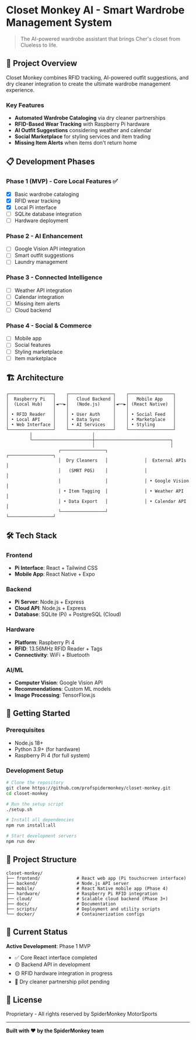 # Closet Monkey AI - Smart Wardrobe Management System

> The AI-powered wardrobe assistant that brings Cher's closet from Clueless to life.

## 🚀 Project Overview

Closet Monkey combines RFID tracking, AI-powered outfit suggestions, and dry cleaner integration to create the ultimate wardrobe management experience.

### Key Features
- **Automated Wardrobe Cataloging** via dry cleaner partnerships
- **RFID-Based Wear Tracking** with Raspberry Pi hardware
- **AI Outfit Suggestions** considering weather and calendar
- **Social Marketplace** for styling services and item trading
- **Missing Item Alerts** when items don't return home

## 📋 Development Phases

### Phase 1 (MVP) - Core Local Features ✅
- [x] Basic wardrobe cataloging
- [x] RFID wear tracking
- [x] Local Pi interface
- [ ] SQLite database integration
- [ ] Hardware deployment

### Phase 2 - AI Enhancement
- [ ] Google Vision API integration
- [ ] Smart outfit suggestions
- [ ] Laundry management

### Phase 3 - Connected Intelligence
- [ ] Weather API integration
- [ ] Calendar integration
- [ ] Missing item alerts
- [ ] Cloud backend

### Phase 4 - Social & Commerce
- [ ] Mobile app
- [ ] Social features
- [ ] Styling marketplace
- [ ] Item marketplace

## 🏗️ Architecture

```
┌─────────────────┐    ┌─────────────────┐    ┌─────────────────┐
│  Raspberry Pi   │    │   Cloud Backend │    │   Mobile App    │
│  (Local Hub)    │◄──►│   (Node.js)     │◄──►│ (React Native)  │
│                 │    │                 │    │                 │
│ • RFID Reader   │    │ • User Auth     │    │ • Social Feed   │
│ • Local API     │    │ • Data Sync     │    │ • Marketplace   │
│ • Web Interface │    │ • AI Services   │    │ • Styling       │
└─────────────────┘    └─────────────────┘    └─────────────────┘
         │                       │
         └───────────────────────┼─────────────────────────────┐
                                 │                             │
                    ┌─────────────────┐              ┌─────────────────┐
                    │  Dry Cleaners   │              │  External APIs  │
                    │   (SMRT POS)    │              │                 │
                    │                 │              │ • Google Vision │
                    │ • Item Tagging  │              │ • Weather API   │
                    │ • Data Export   │              │ • Calendar API  │
                    └─────────────────┘              └─────────────────┘
```

## 🛠️ Tech Stack

### Frontend
- **Pi Interface**: React + Tailwind CSS
- **Mobile App**: React Native + Expo

### Backend
- **Pi Server**: Node.js + Express
- **Cloud API**: Node.js + Express
- **Database**: SQLite (Pi) + PostgreSQL (Cloud)

### Hardware
- **Platform**: Raspberry Pi 4
- **RFID**: 13.56MHz RFID Reader + Tags
- **Connectivity**: WiFi + Bluetooth

### AI/ML
- **Computer Vision**: Google Vision API
- **Recommendations**: Custom ML models
- **Image Processing**: TensorFlow.js

## 🚦 Getting Started

### Prerequisites
- Node.js 18+
- Python 3.9+ (for hardware)
- Raspberry Pi 4 (for full system)

### Development Setup
```bash
# Clone the repository
git clone https://github.com/profspidermonkey/closet-monkey.git
cd closet-monkey

# Run the setup script
./setup.sh

# Install all dependencies
npm run install:all

# Start development servers
npm run dev
```

## 📁 Project Structure

```
closet-monkey/
├── frontend/              # React web app (Pi touchscreen interface)
├── backend/               # Node.js API server
├── mobile/                # React Native mobile app (Phase 4)
├── hardware/              # Raspberry Pi RFID integration
├── cloud/                 # Scalable cloud backend (Phase 3+)
├── docs/                  # Documentation
├── scripts/               # Deployment and utility scripts
└── docker/                # Containerization configs
```

## 🎯 Current Status

**Active Development**: Phase 1 MVP
- ✅ Core React interface completed
- 🟡 Backend API in development
- 🟡 RFID hardware integration in progress
- 🔴 Dry cleaner partnership pilot pending

## 📄 License

Proprietary - All rights reserved by SpiderMonkey MotorSports

---

**Built with ❤️ by the SpiderMonkey team**
